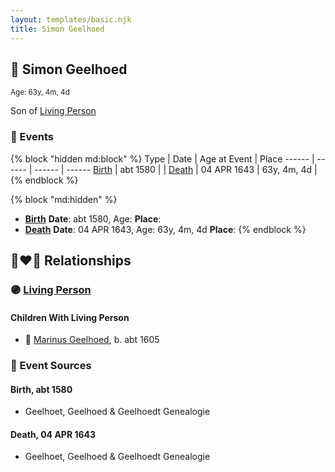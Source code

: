 ```yaml
---
layout: templates/basic.njk
title: Simon Geelhoed
---
```

## 🔵 Simon Geelhoed
<small>Age: 63y, 4m, 4d</small>

Son of [Living Person](/people/5/5696556)

### 📆 Events

{% block "hidden md:block" %}
Type | Date | Age at Event | Place
------ | ------ | ------ | ------
[Birth](#event-event-2) | abt 1580 |  |
[Death](#event-event-3) | 04 APR 1643 | 63y, 4m, 4d |
{% endblock %}

{% block "md:hidden" %}
- **[Birth](#event-event-2)**
**Date**: abt 1580, Age:
**Place**:
- **[Death](#event-event-3)**
**Date**: 04 APR 1643, Age: 63y, 4m, 4d
**Place**:
{% endblock %}

## 👩‍❤️‍👨 Relationships

### 🟣 [Living Person](/people/1/19894026)

#### Children With Living Person
* 🔵 [Marinus Geelhoed](/people/4/47020978), b. abt 1605
### 📰 Event Sources

#### <a id="event-event-2"></a> Birth, abt 1580
* Geelhoet, Geelhoed & Geelhoedt Genealogie

#### <a id="event-event-3"></a> Death, 04 APR 1643
* Geelhoet, Geelhoed & Geelhoedt Genealogie